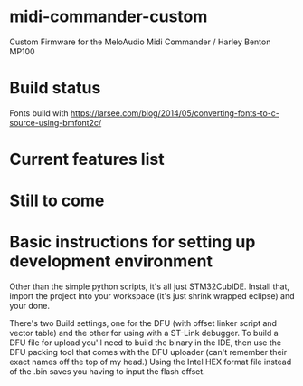 # midi-commander-custom
Custom Firmware for the MeloAudio Midi Commander / Harley Benton MP100



# Build status
Fonts build with https://larsee.com/blog/2014/05/converting-fonts-to-c-source-using-bmfont2c/

# Current features list


# Still to come



# Basic instructions for setting up development environment
Other than the simple python scripts, it's all just STM32CubIDE. Install that, import the project into your workspace (it's just shrink wrapped eclipse) and your done.

There's two Build settings, one for the DFU (with offset linker script and vector table) and the other for using with a ST-Link debugger. To build a DFU file for upload you'll need to build the binary in the IDE, then use the DFU packing tool that comes with the DFU uploader (can't remember their exact names off the top of my head.) Using the Intel HEX format file instead of the .bin saves you having to input the flash offset.
